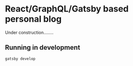 # React/GraphQL/Gatsby based personal blog 
Under construction........

## Running in development
`gatsby develop`

